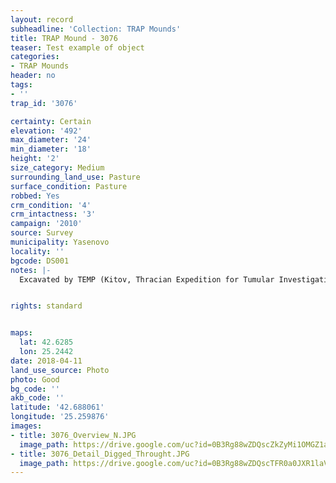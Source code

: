 ```yaml
---
layout: record
subheadline: 'Collection: TRAP Mounds'
title: TRAP Mound - 3076
teaser: Test example of object
categories:
- TRAP Mounds
header: no
tags:
- ''
trap_id: '3076'

certainty: Certain
elevation: '492'
max_diameter: '24'
min_diameter: '18'
height: '2'
size_category: Medium
surrounding_land_use: Pasture
surface_condition: Pasture
robbed: Yes
crm_condition: '4'
crm_intactness: '3'
campaign: '2010'
source: Survey
municipality: Yasenovo
locality: ''
bgcode: DS001
notes: |-
  Excavated by TEMP (Kitov, Thracian Expedition for Tumular Investigations) in 1995.


rights: standard


maps:
  lat: 42.6285
  lon: 25.2442
date: 2018-04-11
land_use_source: Photo
photo: Good
bg_code: ''
akb_code: ''
latitude: '42.688061'
longitude: '25.259876'
images:
- title: 3076_Overview_N.JPG
  image_path: https://drive.google.com/uc?id=0B3Rg88wZDQscZkZyMi1OMGZ1ams
- title: 3076_Detail_Digged_Throught.JPG
  image_path: https://drive.google.com/uc?id=0B3Rg88wZDQscTFR0a0JXR1laVEk
---
```


